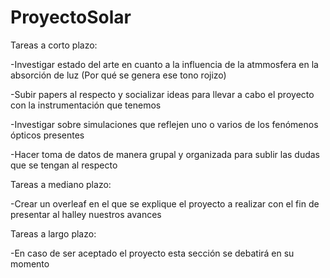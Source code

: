 # ProyectoSolar

Tareas a corto plazo:

-Investigar estado del arte en cuanto a la influencia de la atmmosfera en la absorción de luz (Por qué se genera ese tono rojizo)

-Subir papers al respecto y socializar ideas para llevar a cabo el proyecto con la instrumentación que tenemos

-Investigar sobre simulaciones que reflejen uno o varios de los fenómenos ópticos presentes 

-Hacer toma de datos de manera grupal y organizada para sublir las dudas que se tengan al respecto 

Tareas a mediano plazo:

-Crear un overleaf en el que se explique el proyecto a realizar con el fin de presentar al halley nuestros avances

Tareas a largo plazo:

-En caso de ser aceptado el proyecto esta sección se debatirá en su momento 
